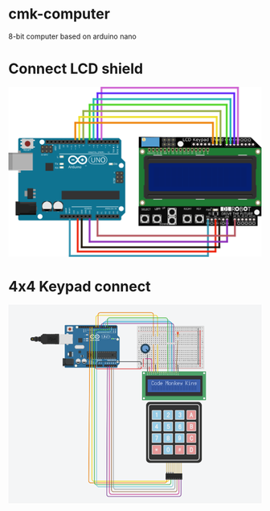 # cmk-computer
8-bit computer based on arduino nano

# Connect LCD shield
![LCD connect](https://raw.githubusercontent.com/maksimKorzh/cmk-computer/main/LCD_connect.png)

# 4x4 Keypad connect
![Keypad_connect](https://raw.githubusercontent.com/maksimKorzh/cmk-computer/main/Keypad_connect.png)

